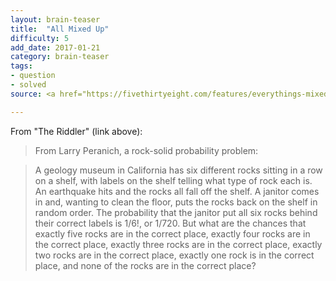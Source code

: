 ```yaml
---
layout: brain-teaser
title:  "All Mixed Up"
difficulty: 5
add_date: 2017-01-21
category: brain-teaser
tags:
- question
- solved
source: <a href="https://fivethirtyeight.com/features/everythings-mixed-up-can-you-sort-it-all-out/">The Riddler</a>

---
```


From "The Riddler" (link above):

> From Larry Peranich, a rock-solid probability problem:

> A geology museum in California has six different rocks sitting in a
row on a shelf, with labels on the shelf telling what type of rock
each is. An earthquake hits and the rocks all fall off the shelf. A
janitor comes in and, wanting to clean the floor, puts the rocks back
on the shelf in random order. The probability that the janitor put all
six rocks behind their correct labels is 1/6!, or 1/720. But what are
the chances that exactly five rocks are in the correct place, exactly
four rocks are in the correct place, exactly three rocks are in the
correct place, exactly two rocks are in the correct place, exactly one
rock is in the correct place, and none of the rocks are in the correct
place?
